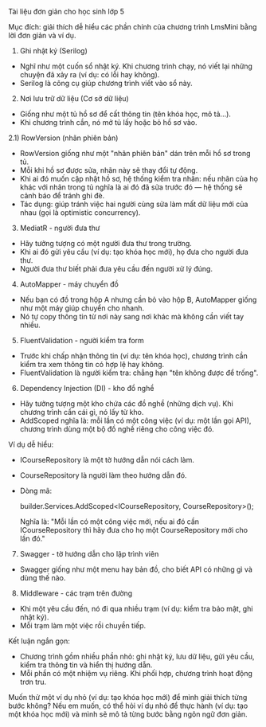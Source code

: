 Tài liệu đơn giản cho học sinh lớp 5

Mục đích: giải thích dễ hiểu các phần chính của chương trình LmsMini bằng lời đơn giản và ví dụ.

1) Ghi nhật ký (Serilog)
- Nghĩ như một cuốn sổ nhật ký. Khi chương trình chạy, nó viết lại những chuyện đã xảy ra (ví dụ: có lỗi hay không).
- Serilog là công cụ giúp chương trình viết vào sổ này.

2) Nơi lưu trữ dữ liệu (Cơ sở dữ liệu)
- Giống như một tủ hồ sơ để cất thông tin (tên khóa học, mô tả...).
- Khi chương trình cần, nó mở tủ lấy hoặc bỏ hồ sơ vào.

2.1) RowVersion (nhãn phiên bản)
- RowVersion giống như một "nhãn phiên bản" dán trên mỗi hồ sơ trong tủ.
- Mỗi khi hồ sơ được sửa, nhãn này sẽ thay đổi tự động.
- Khi ai đó muốn cập nhật hồ sơ, hệ thống kiểm tra nhãn: nếu nhãn của họ khác với nhãn trong tủ nghĩa là ai đó đã sửa trước đó — hệ thống sẽ cảnh báo để tránh ghi đè.
- Tác dụng: giúp tránh việc hai người cùng sửa làm mất dữ liệu mới của nhau (gọi là optimistic concurrency).

3) MediatR - người đưa thư
- Hãy tưởng tượng có một người đưa thư trong trường.
- Khi ai đó gửi yêu cầu (ví dụ: tạo khóa học mới), họ đưa cho người đưa thư.
- Người đưa thư biết phải đưa yêu cầu đến người xử lý đúng.

4) AutoMapper - máy chuyển đồ
- Nếu bạn có đồ trong hộp A nhưng cần bỏ vào hộp B, AutoMapper giống như một máy giúp chuyển cho nhanh.
- Nó tự copy thông tin từ nơi này sang nơi khác mà không cần viết tay nhiều.

5) FluentValidation - người kiểm tra form
- Trước khi chấp nhận thông tin (ví dụ: tên khóa học), chương trình cần kiểm tra xem thông tin có hợp lệ hay không.
- FluentValidation là người kiểm tra: chẳng hạn "tên không được để trống".

6) Dependency Injection (DI) - kho đồ nghề
- Hãy tưởng tượng một kho chứa các đồ nghề (những dịch vụ). Khi chương trình cần cái gì, nó lấy từ kho.
- AddScoped nghĩa là: mỗi lần có một công việc (ví dụ: một lần gọi API), chương trình dùng một bộ đồ nghề riêng cho công việc đó.

Ví dụ dễ hiểu:
- ICourseRepository là một tờ hướng dẫn nói cách làm.
- CourseRepository là người làm theo hướng dẫn đó.
- Dòng mã:

  builder.Services.AddScoped<ICourseRepository, CourseRepository>();

  Nghĩa là: "Mỗi lần có một công việc mới, nếu ai đó cần ICourseRepository thì hãy đưa cho họ một CourseRepository mới cho lần đó." 

7) Swagger - tờ hướng dẫn cho lập trình viên
- Swagger giống như một menu hay bản đồ, cho biết API có những gì và dùng thế nào.

8) Middleware - các trạm trên đường
- Khi một yêu cầu đến, nó đi qua nhiều trạm (ví dụ: kiểm tra bảo mật, ghi nhật ký).
- Mỗi trạm làm một việc rồi chuyền tiếp.

Kết luận ngắn gọn:
- Chương trình gồm nhiều phần nhỏ: ghi nhật ký, lưu dữ liệu, gửi yêu cầu, kiểm tra thông tin và hiển thị hướng dẫn.
- Mỗi phần có một nhiệm vụ riêng. Khi phối hợp, chương trình hoạt động trơn tru.

Muốn thử một ví dụ nhỏ (ví dụ: tạo khóa học mới) để mình giải thích từng bước không? Nếu em muốn, có thể hỏi ví dụ nhỏ để thực hành (ví dụ: tạo một khóa học mới) và mình sẽ mô tả từng bước bằng ngôn ngữ đơn giản.